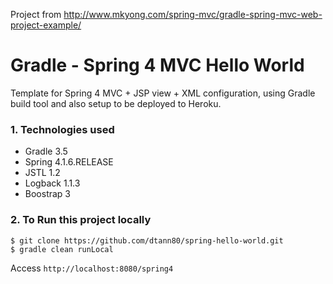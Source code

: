 Project from http://www.mkyong.com/spring-mvc/gradle-spring-mvc-web-project-example/

Gradle - Spring 4 MVC Hello World
===============================
Template for Spring 4 MVC + JSP view + XML configuration, using Gradle build tool and also setup to be deployed to Heroku.

### 1. Technologies used
* Gradle 3.5
* Spring 4.1.6.RELEASE
* JSTL 1.2
* Logback 1.1.3
* Boostrap 3

### 2. To Run this project locally
```shell
$ git clone https://github.com/dtann80/spring-hello-world.git
$ gradle clean runLocal
```
Access ```http://localhost:8080/spring4```


